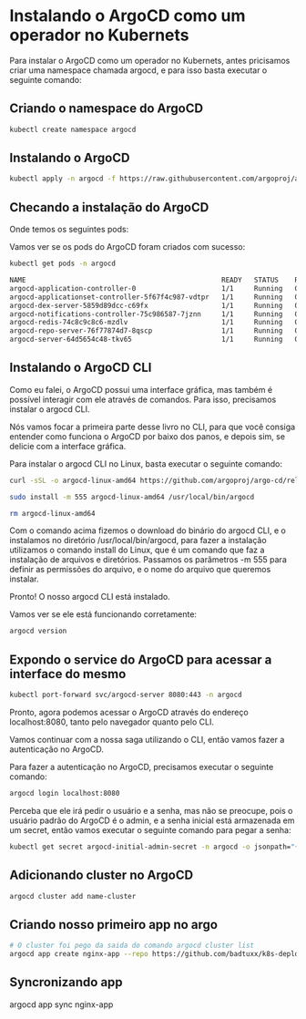 # Instalando o ArgoCD como um operador no Kubernets

Para instalar o ArgoCD como um operador no Kubernets, antes pricisamos criar uma namespace chamada argocd, e para isso basta executar o seguinte comando:

## Criando o namespace do ArgoCD
```bash
kubectl create namespace argocd
```


## Instalando o ArgoCD

```bash
kubectl apply -n argocd -f https://raw.githubusercontent.com/argoproj/argo-cd/stable/manifests/install.yaml
```



## Checando a instalação do ArgoCD

Onde temos os seguintes pods:

Vamos ver se os pods do ArgoCD foram criados com sucesso:
```bash
kubectl get pods -n argocd
```


```bash
NAME                                                READY   STATUS    RESTARTS   AGE
argocd-application-controller-0                     1/1     Running   0          115s
argocd-applicationset-controller-5f67f4c987-vdtpr   1/1     Running   0          117s
argocd-dex-server-5859d89dcc-c69fx                  1/1     Running   0          117s
argocd-notifications-controller-75c986587-7jznn     1/1     Running   0          116s
argocd-redis-74c8c9c8c6-mzdlv                       1/1     Running   0          116s
argocd-repo-server-76f77874d7-8qscp                 1/1     Running   0          116s
argocd-server-64d5654c48-tkv65                      1/1     Running   0          116s
```


## Instalando o ArgoCD CLI
Como eu falei, o ArgoCD possui uma interface gráfica, mas também é possível interagir com ele através de comandos. Para isso, precisamos instalar o argocd CLI.

Nós vamos focar a primeira parte desse livro no CLI, para que você consiga entender como funciona o ArgoCD por baixo dos panos, e depois sim, se delicie com a interface gráfica.

Para instalar o argocd CLI no Linux, basta executar o seguinte comando:
```bash
curl -sSL -o argocd-linux-amd64 https://github.com/argoproj/argo-cd/releases/latest/download/argocd-linux-amd64

sudo install -m 555 argocd-linux-amd64 /usr/local/bin/argocd

rm argocd-linux-amd64
```



Com o comando acima fizemos o download do binário do argocd CLI, e o instalamos no diretório /usr/local/bin/argocd, para fazer a instalação utilizamos o comando install do Linux, que é um comando que faz a instalação de arquivos e diretórios. Passamos os parâmetros -m 555 para definir as permissões do arquivo, e o nome do arquivo que queremos instalar.

Pronto! O nosso argocd CLI está instalado.

Vamos ver se ele está funcionando corretamente:
```bash
argocd version
```



## Expondo o service do ArgoCD para acessar a interface do mesmo
```bash
kubectl port-forward svc/argocd-server 8080:443 -n argocd
```

Pronto, agora podemos acessar o ArgoCD através do endereço localhost:8080, tanto pelo navegador quanto pelo CLI.

Vamos continuar com a nossa saga utilizando o CLI, então vamos fazer a autenticação no ArgoCD.

Para fazer a autenticação no ArgoCD, precisamos executar o seguinte comando:

```bash
argocd login localhost:8080
```



Perceba que ele irá pedir o usuário e a senha, mas não se preocupe, pois o usuário padrão do ArgoCD é o admin, e a senha inicial está armazenada em um secret, então vamos executar o seguinte comando para pegar a senha:

```bash
kubectl get secret argocd-initial-admin-secret -n argocd -o jsonpath="{.data.password}" | base64 -d
```



## Adicionando cluster no ArgoCD

```bash
argocd cluster add name-cluster
```


## Criando nosso primeiro app no argo

```bash
# O cluster foi pego da saida do comando argocd cluster list
argocd app create nginx-app --repo https://github.com/badtuxx/k8s-deploy-nginx-example.git --path . --dest-server https://live-aks-k-livek8s-26438d-jv87d1xi.hcp.eastus.azmk8s.io:443 --dest-namespace default

```


## Syncronizando app
argocd app sync nginx-app